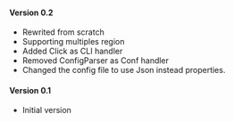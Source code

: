 #### Version 0.2

* Rewrited from scratch
* Supporting multiples region
* Added Click as CLI handler
* Removed ConfigParser as Conf handler
* Changed the config file to use Json instead properties.


#### Version 0.1

* Initial version